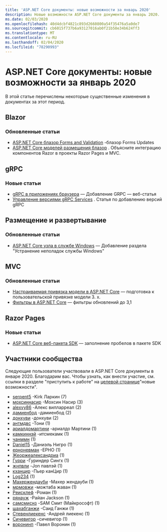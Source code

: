 ```yaml
---
title: 'ASP.NET Core документы: новые возможности за январь 2020'
description: Новые возможности ASP.NET Core документы за январь 2020.
ms.date: 02/03/2020
ms.openlocfilehash: 40d4dcbf4821c893d2660800a54f35476a5a0de7
ms.sourcegitcommit: cb6015f737b6a93127016ab0f21b58e34b624ff3
ms.translationtype: MT
ms.contentlocale: ru-RU
ms.lasthandoff: 02/04/2020
ms.locfileid: "78290993"
---
```

# <a name="aspnet-core-docs-whats-new-for-january-2020"></a>ASP.NET Core документы: новые возможности за январь 2020

В этой статье перечислены некоторые существенные изменения в документах за этот период.

## <a name="blazor"></a>Blazor

### <a name="updated-articles"></a>Обновленные статьи

- [ASP.NET Core блазор Forms and Validation](../blazor/forms-validation.md) -блазор Forms Updates
- [ASP.NET Core моделей размещения блазор](../blazor/hosting-models.md) . Объясните интеграцию компонентов Razor в проекты Razor Pages и MVC.

## <a name="grpc"></a>gRPC

### <a name="new-articles"></a>Новые статьи

- [gRPC в приложениях браузера](../grpc/browser.md) — Добавление GRPC — веб-статья
- [Управление версиями gRPC Services](../grpc/versioning.md) . Статья по добавлению версий gRPC

## <a name="hosting-and-deployment"></a>Размещение и развертывание

### <a name="updated-articles"></a>Обновленные статьи

- [ASP.NET Core узла в службе Windows](../host-and-deploy/windows-service.md) — Добавление раздела "Устранение неполадок службы Windows"

## <a name="mvc"></a>MVC

### <a name="updated-articles"></a>Обновленные статьи

- [Настраиваемая привязка модели в ASP.NET Core](../mvc/advanced/custom-model-binding.md) — подготовка к пользовательской привязке модели 3. x.
- [Фильтры в ASP.NET Core](../mvc/controllers/filters.md) — фильтры обновлений до 3,1

## <a name="razor-pages"></a>Razor Pages

### <a name="new-articles"></a>Новые статьи

- [ASP.NET Core веб-пакета SDK](../razor-pages/web-sdk.md) — заполнение пробелов в пакете SDK

## <a name="community-contributors"></a>Участники сообщества

Следующие пользователи участвовали в ASP.NET Core документы в январе 2020. Благодарим вас. Чтобы узнать, как внести участие, см. ссылки в разделе "приступить к работе" на [целевой странице](index.yml)"новые возможности".

- [serpent5](https://github.com/serpent5) -Kirk Ларкин (7)
- [мохсиннасир](https://github.com/mohsinnasir) -Мохсин Насир (3)
- [alexvy86](https://github.com/alexvy86) -Алекс вилларреал (2)
- [дамиенбод](https://github.com/damienbod) -дамиенбод (2)
- [донхуви](https://github.com/donhuvy) -донхуви (2)
- [антмдвс](https://github.com/antmdvs) -Тони (1)
- [ариалдомартини](https://github.com/arialdomartini) -ариалдо Мартини (1)
- [камкиннэй](https://github.com/camkinney) -итсмекамк (1)
- [чанммн](https://github.com/chanmmn) (1)
- [Daniel15](https://github.com/Daniel15) -Даниэль Нигро (1)
- [ерноневман](https://github.com/ernonewman) -ЕРНО (1)
- [Жеоржеалександриа](https://github.com/GeorgeAlexandria) (1)
- [Гурри](https://github.com/gurry) -Гуриндер Сингх (1)
- [жнпвли](https://github.com/jnpwly) -Jon павлэй (1)
- [кханцир](https://github.com/khancyr) -Пьер канЦир (1)
- [Log234](https://github.com/Log234) (1)
- [Махержендауби](https://github.com/MaherJendoubi) -Махер жендауби (1)
- [мрмовжи](https://github.com/mrmowji) -можтаба жаван (1)
- [Реисклеф](https://github.com/Reisclef) -Роман (1)
- [рянауж](https://github.com/ryanauj) -Райан Jackson (1)
- [самсмиснз](https://github.com/samsmithnz) -SAM Смит (Майкрософт) (1)
- [шахабганжи](https://github.com/shahabganji) -Саид Ганжи (1)
- [Стевенлиекенс](https://github.com/StevenLiekens) -Андрей лиекенс (1)
- [Сичевигор](https://github.com/SychevIgor) -сичевигор (1)
- [воронинп](https://github.com/voroninp) -Павел Воронин (1)
